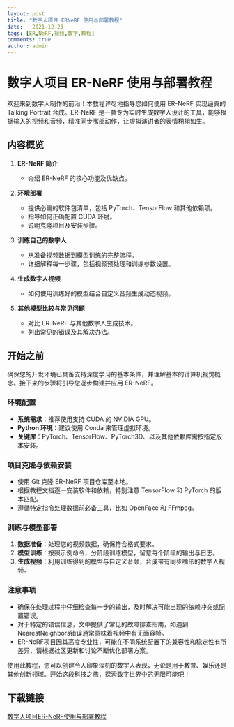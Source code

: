 ```yaml
---
layout: post
title: "数字人项目 ERNeRF 使用与部署教程"
date:   2021-12-23
tags: [ER,NeRF,视频,数字,教程]
comments: true
author: admin
---
```

# 数字人项目 ER-NeRF 使用与部署教程

欢迎来到数字人制作的前沿！本教程详尽地指导您如何使用 ER-NeRF 实现逼真的 Talking Portrait 合成。ER-NeRF 是一款专为实时生成数字人设计的工具，能够根据输入的视频和音频，精准同步嘴部动作，让虚拟演讲者的表情栩栩如生。

## 内容概览

1. **ER-NeRF 简介**
   - 介绍 ER-NeRF 的核心功能及优缺点。
   
2. **环境部署**
   - 提供必需的软件包清单，包括 PyTorch、TensorFlow 和其他依赖项。
   - 指导如何正确配置 CUDA 环境。
   - 说明克隆项目及安装步骤。
   
3. **训练自己的数字人**
   - 从准备视频数据到模型训练的完整流程。
   - 详细解释每一步骤，包括视频预处理和训练参数设置。
   
4. **生成数字人视频**
   - 如何使用训练好的模型结合自定义音频生成动态视频。
   
5. **其他模型比较与常见问题**
   - 对比 ER-NeRF 与其他数字人生成技术。
   - 列出常见的错误及其解决办法。

## 开始之前

确保您的开发环境已具备支持深度学习的基本条件，并理解基本的计算机视觉概念。接下来的步骤将引导您逐步构建并应用 ER-NeRF。

### 环境配置

- **系统需求**：推荐使用支持 CUDA 的 NVIDIA GPU。
- **Python 环境**：建议使用 Conda 来管理虚拟环境。
- **关键库**：PyTorch、TensorFlow、PyTorch3D、以及其他依赖库需按指定版本安装。

### 项目克隆与依赖安装

- 使用 Git 克隆 ER-NeRF 项目仓库至本地。
- 根据教程文档逐一安装软件和依赖，特别注意 TensorFlow 和 PyTorch 的版本匹配。
- 遵循特定指令处理数据前必备工具，比如 OpenFace 和 FFmpeg。

### 训练与模型部署

1. **数据准备**：处理您的视频数据，确保符合格式要求。
2. **模型训练**：按照示例命令，分阶段训练模型，留意每个阶段的输出与日志。
3. **生成视频**：利用训练得到的模型与自定义音频，合成带有同步嘴形的数字人视频。

### 注意事项

- 确保在处理过程中仔细检查每一步的输出，及时解决可能出现的依赖冲突或配置错误。
- 对于特定的错误信息，文中提供了常见的故障排查指南，如遇到NearestNeighbors错误通常意味着视频中有无面容帧。
- ER-NeRF项目因其高度专业性，可能在不同系统配置下的兼容性和稳定性有所差异，请根据社区更新和讨论不断优化部署方案。

使用此教程，您可以创建令人印象深刻的数字人表现，无论是用于教育、娱乐还是其他创新领域。开始这段科技之旅，探索数字世界中的无限可能吧！

## 下载链接

[数字人项目ER-NeRF使用与部署教程](https://pan.quark.cn/s/e00c2f12249b)